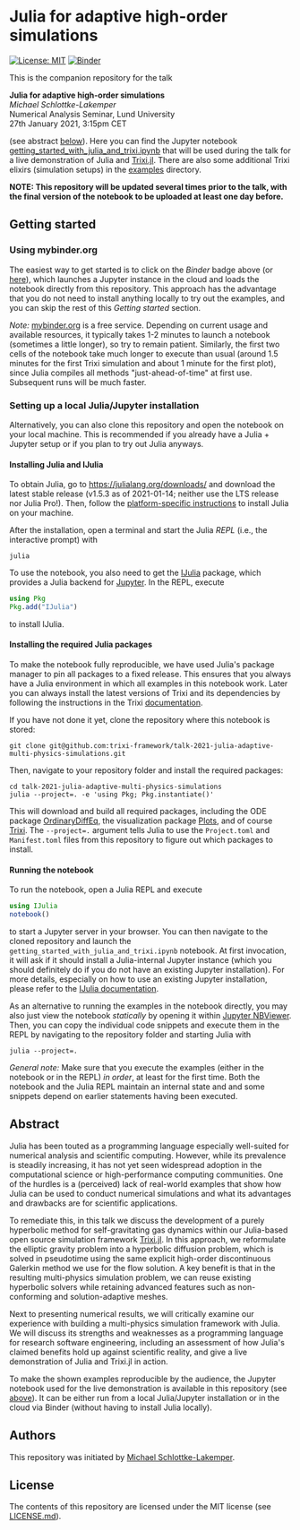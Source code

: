 # Julia for adaptive high-order simulations

[![License: MIT](https://img.shields.io/badge/License-MIT-success.svg)](https://opensource.org/licenses/MIT)
[![Binder](https://mybinder.org/badge_logo.svg)](https://mybinder.org/v2/gh/trixi-framework/talk-2021-julia-adaptive-multi-physics-simulations/main?filepath=getting_started_with_julia_and_trixi.ipynb)

This is the companion repository for the talk

**Julia for adaptive high-order simulations**  
*Michael Schlottke-Lakemper*  
Numerical Analysis Seminar, Lund University  
27th January 2021, 3:15pm CET

(see abstract [below](#abstract)). Here you can find the Jupyter notebook
[getting_started_with_julia_and_trixi.ipynb](getting_started_with_julia_and_trixi.ipynb)
that will be used during the talk for a live demonstration of Julia and
[Trixi.jl](https://github.com/trixi-framework/Trixi.jl). There are also some additional
Trixi elixirs (simulation setups) in the [examples](examples/) directory.

**NOTE: This repository will be updated several times prior to the talk, with the
final version of the notebook to be uploaded at least one day before.**

## Getting started

### Using mybinder.org
The easiest way to get started is to click on the *Binder* badge above (or
[here](https://mybinder.org/v2/gh/trixi-framework/talk-2021-julia-adaptive-multi-physics-simulations/main?filepath=getting_started_with_julia_and_trixi.ipynb)),
which launches a Jupyter instance in the cloud and loads the notebook
directly from this repository. This approach has the advantage that you do not
need to install anything locally to try out the examples, and you can skip the
rest of this *Getting started* section.

*Note:* [mybinder.org](https://mybinder.org) is a free service. Depending on
current usage and available resources, it typically takes 1-2 minutes to launch a
notebook (sometimes a little longer), so try to remain patient. Similarly, the
first two cells of the notebook take much longer to execute than usual (around
1.5 minutes for the first Trixi simulation and about 1 minute for the first
plot), since Julia compiles all methods "just-ahead-of-time" at first use.
Subsequent runs will be much faster.

### Setting up a local Julia/Jupyter installation
Alternatively, you can also clone this repository and open the notebook on your
local machine. This is recommended if you already have a Julia + Jupyter setup
or if you plan to try out Julia anyways.

#### Installing Julia and IJulia
To obtain Julia, go to https://julialang.org/downloads/ and download the latest
stable release (v1.5.3 as of 2021-01-14; neither use the LTS release nor Julia Pro!).
Then, follow the
[platform-specific instructions](https://julialang.org/downloads/platform/)
to install Julia on your machine.

After the installation, open a terminal and start the Julia *REPL*
(i.e., the interactive prompt) with
```shell
julia
```
To use the notebook, you also need to get the
[IJulia](https://github.com/JuliaLang/IJulia.jl) package, which provides a Julia
backend for [Jupyter](https://jupyter.org). In the REPL, execute
```julia
using Pkg
Pkg.add("IJulia")
```
to install IJulia.

#### Installing the required Julia packages
To make the notebook fully reproducible, we have used Julia's package manager
to pin all packages to a fixed release. This ensures that you always have a
Julia environment in which all examples in this notebook work. Later you can
always install the latest versions of Trixi and its dependencies by following
the instructions in the Trixi
[documentation](https://trixi-framework.github.io/Trixi.jl/stable/).

If you have not done it yet, clone the repository where this notebook is stored:
```shell
git clone git@github.com:trixi-framework/talk-2021-julia-adaptive-multi-physics-simulations.git
```
Then, navigate to your repository folder and install the required packages:
```shell
cd talk-2021-julia-adaptive-multi-physics-simulations
julia --project=. -e 'using Pkg; Pkg.instantiate()'
```
This will download and build all required packages, including the ODE package
[OrdinaryDiffEq](https://github.com/SciML/OrdinaryDiffEq.jl), the visualization
package [Plots](https://github.com/JuliaPlots/Plots.jl), and of course
[Trixi](https://github.com/trixi-framework/Trixi.jl).
The `--project=.` argument tells Julia to use the `Project.toml`
and `Manifest.toml` files from this repository to figure out which packages to install.

#### Running the notebook
To run the notebook, open a Julia REPL and execute
```julia
using IJulia
notebook()
```
to start a Jupyter server in your browser. You can then navigate to the cloned
repository and launch the `getting_started_with_julia_and_trixi.ipynb` notebook.
At first invocation, it will ask if it should install a Julia-internal Jupyter
instance (which you should definitely do if you do not have an existing Jupyter
installation).
For more details, especially on how to use an existing Jupyter installation,
please refer to the [IJulia documentation](https://julialang.github.io/IJulia.jl/stable/).

As an alternative to running the examples in the notebook directly, you may
also just view the notebook *statically* by opening it within
[Jupyter NBViewer](https://nbviewer.jupyter.org/github/trixi-framework/talk-2021-julia-adaptive-multi-physics-simulations/blob/main/getting_started_with_julia_and_trixi.ipynb?flush_cache=true).
Then, you can copy the individual code snippets and execute them in the REPL by navigating to
the repository folder and starting Julia with
```shell
julia --project=.
```

*General note:* Make sure that you execute the examples (either in the notebook or in the
REPL) *in order*, at least for the first time. Both the notebook and the
Julia REPL maintain an internal state and and some snippets depend on
earlier statements having been executed.


## Abstract
Julia has been touted as a programming language especially well-suited for
numerical analysis and scientific computing. However, while its prevalence is
steadily increasing, it has not yet seen widespread adoption in the
computational science or high-performance computing communities. One of the
hurdles is a (perceived) lack of real-world examples that show how Julia can be
used to conduct numerical simulations and what its advantages and drawbacks are
for scientific applications.

To remediate this, in this talk we discuss the development of a purely
hyperbolic method for self-gravitating gas dynamics within our Julia-based open
source simulation framework
[Trixi.jl](https://github.com/trixi-framework/Trixi.jl). In this approach, we
reformulate
the elliptic gravity problem into a hyperbolic diffusion problem, which is
solved in pseudotime using the same explicit high-order discontinuous Galerkin
method we use for the flow solution. A key benefit is that in the resulting
multi-physics simulation problem, we can reuse existing hyperbolic solvers while
retaining advanced features such as non-conforming and solution-adaptive meshes.

Next to presenting numerical results, we will critically examine our experience
with building a multi-physics simulation framework with Julia. We will discuss
its strengths and weaknesses as a programming language for research software
engineering, including an assessment of how Julia's claimed benefits hold up
against scientific reality, and give a live demonstration of Julia and Trixi.jl
in action.

To make the shown examples reproducible by the audience, the Jupyter notebook
used for the live demonstration is available in this repository
(see [above](#getting-started)).
It can be either run from a local Julia/Jupyter installation or in the cloud via
Binder (without having to install Julia locally).

## Authors
This repository was initiated by
[Michael Schlottke-Lakemper](https://www.mi.uni-koeln.de/NumSim/schlottke-lakemper).

## License
The contents of this repository are licensed under the MIT license (see [LICENSE.md](LICENSE.md)). 
